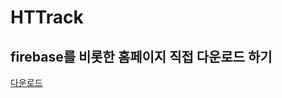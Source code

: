 # HTTrack

## firebase를 비롯한 홈페이지 직접 다운로드 하기  
[다운로드 ](https://github.com/mtinet/HTTrack/blob/master/httrack_x64-3.49.2.exe)  

